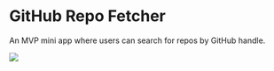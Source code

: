 # GitHub Repo Fetcher
An MVP mini app where users can search for repos by GitHub handle.

![](client/dist/demo.gif)